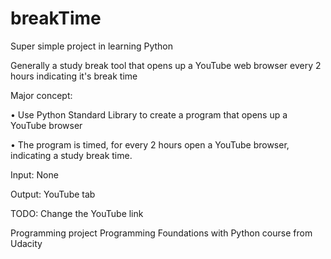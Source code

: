 # breakTime
Super simple project in learning Python

Generally a study break tool that opens up a YouTube web browser every 2 hours indicating it's break time

Major concept:

• Use Python Standard Library to create a program that opens up a YouTube browser

• The program is timed, for every 2 hours open a YouTube browser, indicating a study break time.


Input: None

Output: YouTube tab

TODO: Change the YouTube link

Programming project Programming Foundations with Python course from Udacity
